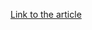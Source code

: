 [Link to the article](https://securelist.com/files/2016/07/The-ProjectSauron-APT_Technical_Analysis_KL.pdf)
